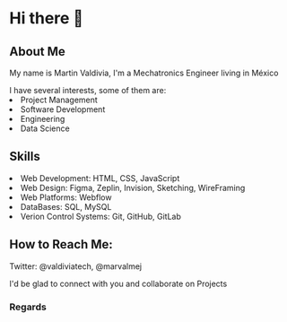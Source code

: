 <h1>Hi there 👋 </h1>

<h2>About Me </h2>
<p>My name is Martin Valdivia, I'm a Mechatronics Engineer living in México</p>
<u1>I have several interests, some of them are: </u1>
  <li>Project Management</li>
  <li>Software Development</li>
  <li>Engineering</li>
  <li>Data Science</li>

<h2> Skills </h2>
<li>Web Development: HTML, CSS, JavaScript </li>
<li>Web Design: Figma, Zeplin, Invision, Sketching, WireFraming </li>
<li>Web Platforms: Webflow </li> 
<li>DataBases: SQL, MySQL</li> 
<li>Verion Control Systems: Git, GitHub, GitLab</li> 


<h2>How to Reach Me:</h2>
<p>Twitter: @valdiviatech, @marvalmej <p>

<p>I'd be glad to connect with you and collaborate on Projects </p>
<h3>Regards</h3>


<!--
**martinvaldivia/martinvaldivia** is a ✨ _special_ ✨ repository because its `README.md` (this file) appears on your GitHub profile.

Here are some ideas to get you started:

- 🔭 I’m currently working on ...
- 🌱 I’m currently learning ...
- 👯 I’m looking to collaborate on ...
- 🤔 I’m looking for help with ...
- 💬 Ask me about ...
- 📫 How to reach me: ...
- 😄 Pronouns: ...
- ⚡ Fun fact: ...
-->
